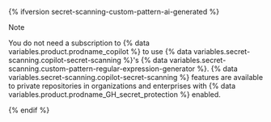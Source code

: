 {% ifversion secret-scanning-custom-pattern-ai-generated %}

> [!NOTE]
> You do not need a subscription to {% data variables.product.prodname_copilot %} to use {% data variables.secret-scanning.copilot-secret-scanning %}'s {% data variables.secret-scanning.custom-pattern-regular-expression-generator %}. {% data variables.secret-scanning.copilot-secret-scanning %} features are available to private repositories in organizations and enterprises with {% data variables.product.prodname_GH_secret_protection %} enabled.

{% endif %}
